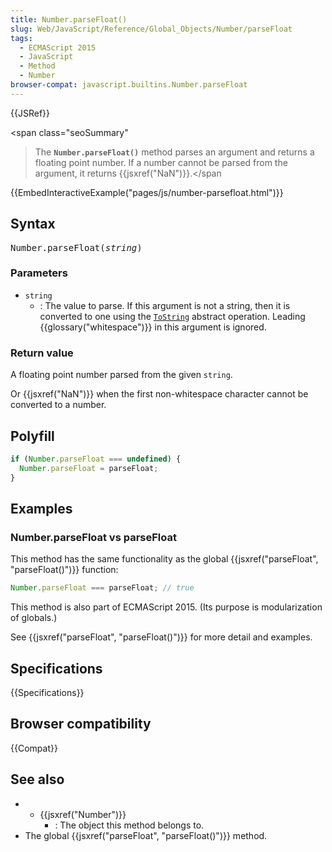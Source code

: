 ```yaml
---
title: Number.parseFloat()
slug: Web/JavaScript/Reference/Global_Objects/Number/parseFloat
tags:
  - ECMAScript 2015
  - JavaScript
  - Method
  - Number
browser-compat: javascript.builtins.Number.parseFloat
---
```

{{JSRef}}

<span class="seoSummary"

> The <strong><code>Number.parseFloat()</code></strong> method parses an
> argument and returns a floating point number. If a number cannot be parsed
> from the argument, it returns {{jsxref("NaN")}}.</span

{{EmbedInteractiveExample("pages/js/number-parsefloat.html")}}

## Syntax

<pre class="brush: js">Number.parseFloat(<var>string</var>)</pre>

### Parameters

- `string`
  - : The value to parse. If this argument is not a string, then it is converted
    to one using the [`ToString`](https://tc39.es/ecma262/#sec-tostring)
    abstract operation. Leading {{glossary("whitespace")}} in this
    argument is ignored.

### Return value

A floating point number parsed from the given `string`.

Or {{jsxref("NaN")}} when the first non-whitespace character cannot be
converted to a number.

## Polyfill

```js
if (Number.parseFloat === undefined) {
  Number.parseFloat = parseFloat;
}
```

## Examples

### Number.parseFloat vs parseFloat

This method has the same functionality as the global
{{jsxref("parseFloat", "parseFloat()")}} function:

```js
Number.parseFloat === parseFloat; // true
```

This method is also part of ECMAScript 2015. (Its purpose is modularization of
globals.)

See {{jsxref("parseFloat", "parseFloat()")}} for more detail and
examples.

## Specifications

{{Specifications}}

## Browser compatibility

{{Compat}}

## See also

- - {{jsxref("Number")}}
    - : The object this method belongs to.
- The global {{jsxref("parseFloat", "parseFloat()")}} method.
